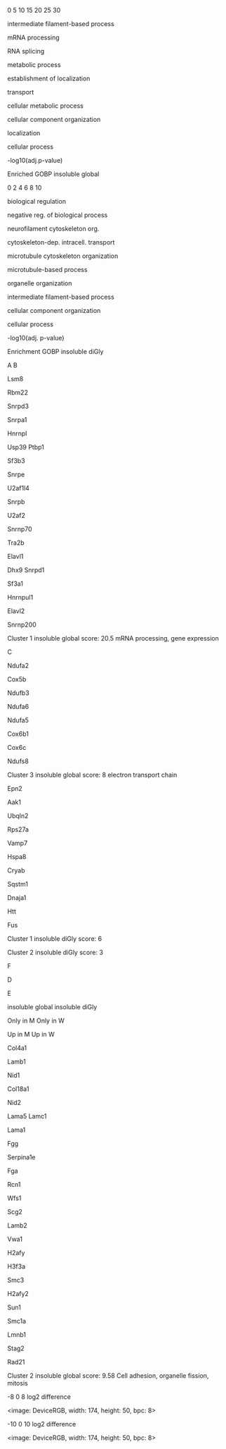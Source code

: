 
0 5 10 15 20 25 30 

intermediate filament-based process 

mRNA processing 

RNA splicing 

metabolic process 

establishment of localization 

transport 

cellular metabolic process 

cellular component organization 

localization 

cellular process 

-log10(adj.p-value) 

Enriched GOBP insoluble global  

0 2 4 6 8 10 

biological regulation 

negative reg. of biological process 

neurofilament cytoskeleton org. 

cytoskeleton-dep. intracell. transport 

microtubule cytoskeleton organization 

microtubule-based process 

organelle organization 

intermediate filament-based process 

cellular component organization 

cellular process 

-log10(adj. p-value) 

Enrichment GOBP insoluble diGly  

A B 

Lsm8 

Rbm22 

Snrpd3 

Snrpa1 

Hnrnpl 

Usp39 Ptbp1 

Sf3b3 

Snrpe 

U2af1l4 

Snrpb 

U2af2 

Snrnp70 

Tra2b 

Elavl1 

Dhx9 Snrpd1 

Sf3a1 

Hnrnpul1 

Elavl2 

Snrnp200 

Cluster 1 insoluble global score: 20.5  mRNA processing, gene expression 

C 

Ndufa2 

Cox5b 

Ndufb3 

Ndufa6 

Ndufa5 

Cox6b1 

Cox6c 

Ndufs8 

Cluster 3 insoluble global score: 8 electron transport chain 

Epn2 

Aak1 

Ubqln2 

Rps27a 

Vamp7 

Hspa8 

Cryab 

Sqstm1 

Dnaja1 

Htt 

Fus 

Cluster 1 insoluble diGly score: 6 

Cluster 2 insoluble diGly score: 3 

F 

D 

E 

insoluble global insoluble diGly 

Only in M Only in W 

Up in M Up in W 

Col4a1 

Lamb1 

Nid1 

Col18a1 

Nid2 

Lama5 Lamc1 

Lama1 

Fgg 

Serpina1e 

Fga 

Rcn1 

Wfs1 

Scg2 

Lamb2 

Vwa1 

H2afy 

H3f3a 

Smc3 

H2afy2 

Sun1 

Smc1a 

Lmnb1 

Stag2 

Rad21 

Cluster 2 insoluble global score: 9.58 Cell adhesion, organelle fission, mitosis  

-8            0           8       log2 difference 

<image: DeviceRGB, width: 174, height: 50, bpc: 8>

-10            0           10       log2 difference 

<image: DeviceRGB, width: 174, height: 50, bpc: 8>